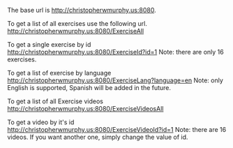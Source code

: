 The base url is http://christopherwmurphy.us:8080.

To get a list of all exercises use the following url.
http://christopherwmurphy.us:8080/ExerciseAll

To get a single exercise by id
http://christopherwmurphy.us:8080/ExerciseId?id=1
Note: there are only 16 exercises.

To get a list of exercise by language
http://christopherwmurphy.us:8080/ExerciseLang?language=en
Note: only English is supported, Spanish will be added in the future.

To get a list of all Exercise videos
http://christopherwmurphy.us:8080/ExerciseVideosAll

To get a video by it's id
http://christopherwmurphy.us:8080/ExerciseVideoId?id=1
Note: there are 16 videos.  If you want another one, simply change the value of id.
